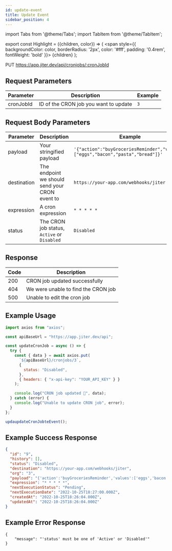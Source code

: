 ```yaml
---
id: update-event
title: Update Event
sidebar_position: 4
---
```


import Tabs from '@theme/Tabs';
import TabItem from '@theme/TabItem';

export const Highlight = ({children, color}) => (
<span
style={{
      backgroundColor: color,
      borderRadius: '2px',
      color: '#fff',
      padding: '0.4rem',
      fontWeight: 'bold'
    }}>
{children}
</span>
);

<Highlight color="#ff6d00">PUT</Highlight> https://app.jiter.dev/api/cronjobs/:cronJobId

>

## Request Parameters

| Parameter | Description                           | Example |
| --------- | ------------------------------------- | ------- |
| cronJobId | ID of the CRON job you want to update | `3`     |

## Request Body Parameters

| Parameter   | Description                                    | Example                                                                         |
| ----------- | ---------------------------------------------- | ------------------------------------------------------------------------------- |
| payload     | Your stringified payload                       | `'{"action":"buyGroceriesReminder","values":["eggs","bacon","pasta","bread"]}'` |
| destination | The endpoint we should send your CRON event to | `https://your-app.com/webhooks/jiter`                                           |
| expression  | A cron expression                              | `* * * * *`                                                                     |
| status      | The CRON job status, `Active` or `Disabled`    | `Disabled`                                                                      |

## Response

| Code | Description                         |
| ---- | ----------------------------------- |
| 200  | CRON job updated successfully       |
| 404  | We were unable to find the CRON job |
| 500  | Unable to edit the cron job         |

## Example Usage

<Tabs>
<TabItem value="ts" label="TypeScript" default>

```jsx title="index.ts"
import axios from "axios";

const apiBaseUrl = "https://app.jiter.dev/api";

const updateCronJob = async () => {
  try {
    const { data } = await axios.put(
      `${apiBaseUrl}/cronjobs/3`,
      {
        status: "Disabled",
      },
      { headers: { "x-api-key": "YOUR_API_KEY" } }
    );

    console.log("CRON job updated 🎉", data);
  } catch (error) {
    console.log("Unable to update CRON job", error);
  }
};

updaupdateCronJobteEvent();
```

</TabItem>

</Tabs>

## Example Success Response

```json
{
  "id": "9",
  "history": [],
  "status": "Disabled",
  "destination": "https://your-app.com/webhooks/jiter",
  "org": "3",
  "payload": "{'action':'buyGroceriesReminder','values':['eggs','bacon','pasta','bread']}",
  "expression": "* * * * *",
  "nextExecutionStatus": "Pending",
  "nextExecutionDate": "2022-10-25T18:27:00.000Z",
  "createdAt": "2022-10-25T18:26:04.000Z",
  "updatedAt": "2022-10-25T18:26:04.000Z"
}
```

## Example Error Response

```
{
	"message": "'status' must be one of 'Active' or 'Disabled'"
}
```
